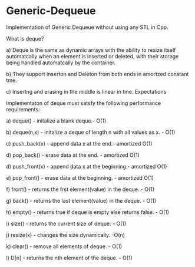 # Generic-Dequeue
Implementation of Generic Dequeue without using any STL in Cpp.

What is deque?

a) Deque is the same as dynamic arrays with the ability to resize itself automatcally when an element is inserted or deleted, with their storage being handled automatcally by the container.

b) They support inserton and Deleton from both ends in amortzed constant tme.

c) Insertng and erasing in the middle is linear in tme.
Expectations

Implementaton of deque must satsfy the following performance requirements:

a) deque() - initalize a blank deque.- O(1)

b) deque(n,x) - initalize a deque of length n with all values as x. - O(1)

c) push_back(x) - append data x at the end.- amortized O(1)

d) pop_back() - erase data at the end. - amortized O(1)

d) push_front(x) - append data x at the beginning.- amortized O(1)

e) pop_front() - erase data at the beginning. - amortized O(1)

f) front() - returns the frst element(value) in the deque. - O(1)

g) back() - returns the last element(value) in the deque. - O(1)

h) empty() - returns true if deque is empty else returns false. - O(1)

i) size() - returns the current size of deque. - O(1)

j) resize(x) - changes the size dynamically. -O(n)

k) clear() - remove all elements of deque. - O(1)

l) D[n] - returns the nth element of the deque. - O(1)
